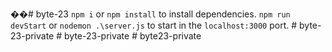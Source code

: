 ��#   b y t e - 2 3 
 
```npm i``` or ```npm install``` to install dependencies.
```npm run devStart``` or ```nodemon .\server.js``` to start in the ```localhost:3000``` port.
#   b y t e - 2 3 - p r i v a t e  
 #   b y t e - 2 3 - p r i v a t e  
 #   b y t e 2 3 - p r i v a t e  
 